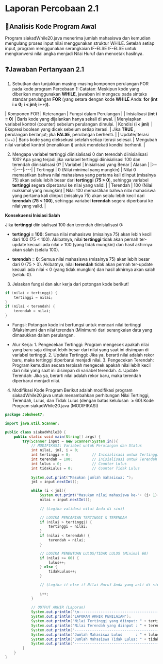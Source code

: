 # Laporan Percobaan 2.1

## 📄Analisis Kode Program Awal
Program siakadWhile20.java menerima jumlah mahasiswa dan kemudian mengulang proses input nilai menggunakan struktur WHILE. Setelah setiap input, program menggunakan serangkaian IF-ELSE IF-ELSE untuk mengkonversi nilai angka menjadi Nilai Huruf dan mencetak hasilnya.

## ❓Jawaban Pertanyaan 2.1
1. Sebutkan dan tunjukkan masing-masing komponen perulangan FOR pada kode program Percobaan 1!
Catatan: Meskipun kode yang diberikan menggunakan **WHILE**, jawaban ini mengacu pada sintaks standar perulangan **FOR** (yang setara dengan kode **WHILE** Anda: **for (int i = 0; i < jml; i++)).**

| Komponen FOR | Keterangan | Fungsi dalam Perulangan |
| Inisialisasi (**int i = 0**) | Baris kode yang dijalankan hanya sekali di awal. | Menyiapkan variabel kontrol (counter) sebelum perulangan dimulai.
| Kondisi (**i < jml**) | Ekspresi boolean yang dicek sebelum setiap iterasi. | Jika **TRUE** , perulangan berlanjut; jika **FALSE**, perulangan berhenti. |
| Update/Iterasi (i++) | Baris kode yang dieksekusi setelah setiap iterasi selesai. | Mengubah nilai variabel kontrol (menaikkan **i**) untuk mendekati kondisi berhenti. |

2. Mengapa variabel tertinggi diinisialisasi 0 dan terendah diinisialisasi 100? Apa yang terjadi jika variabel tertinggi diinisialisasi 100 dan terendah diinisialisasi 0?
| Variabel | Inisialisasi yang Benar | Alasan |
|:---|:---|:---|
| Tertinggi | 0 (Nilai minimal yang mungkin) | Nilai 0 memastikan bahwa nilai mahasiswa yang pertama kali diinput (misalnya 75) akan selalu lebih besar dari **tertinggi** (**75 > 0**), sehingga variabel **tertinggi** segera diperbarui ke nilai yang valid. |
| Terendah | 100 (Nilai maksimal yang mungkin) | Nilai 100 memastikan bahwa nilai mahasiswa yang pertama kali diinput (misalnya 75) akan selalu lebih kecil dari **terendah** (**75 < 100**), sehingga variabel **terendah** segera diperbarui ke nilai yang valid. |

**Konsekuensi Inisiasi Salah**

Jika **tertinggi** diinisialisasi 100 dan terendah diinisialisasi 0:

* **tertinggi = 100**: Semua nilai mahasiswa (misalnya 75) akan lebih kecil dari 100 (75 < 100). Akibatnya, nilai **tertinggi** tidak akan pernah ter-update kecuali ada nilai > 100 (yang tidak mungkin) dan hasil akhirnya akan salah (selalu 100).

* **terendah = 0**: Semua nilai mahasiswa (misalnya 75) akan lebih besar dari 0 (75 > 0). Akibatnya, nilai **terendah** tidak akan pernah ter-update kecuali ada nilai < 0 (yang tidak mungkin) dan hasil akhirnya akan salah (selalu 0).

3. Jelaskan fungsi dan alur kerja dari potongan kode berikut!
```java
if (nilai > tertinggi) {
    tertinggi = nilai;
}
if (nilai < terendah) {
    terendah = nilai;
} 
```
* Fungsi: Potongan kode ini berfungsi untuk mencari nilai tertinggi (Maksimum) dan nilai terendah (Minimum) dari serangkaian data yang dimasukkan dalam perulangan.

* Alur Kerja:
        1. Pengecekan Tertinggi: Program mengecek apakah nilai yang baru saja diinput lebih besar dari nilai yang saat ini disimpan di variabel tertinggi.
        2. Update Tertinggi: Jika ya, berarti nilai adalah rekor baru, maka tertinggi diperbarui menjadi nilai.
        3. Pengecekan Terendah: Program kemudian secara terpisah mengecek apakah nilai lebih kecil dari nilai yang saat ini disimpan di variabel terendah.
        4. Update Terendah: Jika ya, berarti nilai adalah rekor baru, maka terendah diperbarui menjadi nilai.

4. Modifikasi Kode Program
Berikut adalah modifikasi program siakadWhile20.java untuk menambahkan perhitungan Nilai Tertinggi, Terendah, Lulus, dan Tidak Lulus (dengan batas kelulusan $\ge 60$).Kode Program siakadWhile20.java (MODIFIKASI)
```java
package Jobsheet7;

import java.util.Scanner;

public class siakadWhile20 {
    public static void main(String[] args) {
        try(Scanner input = new Scanner(System.in)){
            // MODIFIKASI: Variabel untuk Perulangan dan Status
            int nilai, jml, i = 0;
            int tertinggi = 0;          // Inisialisasi untuk Tertinggi
            int terendah = 100;         // Inisialisasi untuk Terendah
            int lulus = 0;              // Counter Lulus
            int tidakLulus = 0;         // Counter Tidak Lulus
            
            System.out.print("Masukan jumlah mahasiswa: ");
            jml = input.nextInt();

            while (i < jml){
                System.out.print("Masukan nilai mahasiswa ke-"+ (i+ 1)+ ": ");
                nilai = input.nextInt();
                
                // (Logika validasi nilai Anda di sini)

                // LOGIKA PENCARIAN TERTINGGI & TERENDAH
                if (nilai > tertinggi) {
                    tertinggi = nilai;
                }
                if (nilai < terendah) {
                    terendah = nilai;
                }

                // LOGIKA PENENTUAN LULUS/TIDAK LULUS (Minimal 60)
                if (nilai >= 60) {
                    lulus++;
                } else {
                    tidakLulus++;
                }

                // (Logika if-else if Nilai Huruf Anda yang asli di sini)
                
                i++;
            }
            
            // OUTPUT AKHIR (Laporan)
            System.out.println("\n-------------------------------------------");
            System.out.println("LAPORAN AKHIR PENILAIAN");
            System.out.println("Nilai Tertinggi yang diinput: " + tertinggi);
            System.out.println("Nilai Terendah yang diinput : " + terendah);
            System.out.println("-------------------------------------------");
            System.out.println("Jumlah Mahasiswa Lulus      : " + lulus);
            System.out.println("Jumlah Mahasiswa Tidak Lulus: " + tidakLulus);
            System.out.println("-------------------------------------------");
        }
    }
}
```